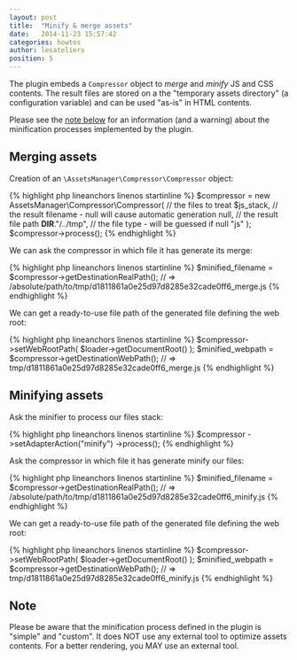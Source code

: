 ```yaml
---
layout: post
title:  "Minify & merge assets"
date:   2014-11-23 15:57:42
categories: howtos
author: lesateliers
position: 5
---
```


The plugin embeds a `Compressor` object to *merge* and *minify* JS and CSS contents. The
result files are stored on a the "temporary assets directory" (a configuration variable)
and can be used "as-is" in HTML contents.

Please see the [note below](#note) for an information (and a warning) about the minification
processes implemented by the plugin.

## Merging assets

Creation of an `\AssetsManager\Compressor\Compressor` object:

{% highlight php lineanchors linenos startinline %}
$compressor = new AssetsManager\Compressor\Compressor(
    // the files to treat
    $js_stack,
    // the result filename - null will cause automatic generation
    null,
    // the result file path
    __DIR__."/../tmp",
    // the file type - will be guessed if null
    "js"
);
$compressor->process();
{% endhighlight %}

We can ask the compressor in which file it has generate its merge:

{% highlight php lineanchors linenos startinline %}
$minified_filename = $compressor->getDestinationRealPath();
// => /absolute/path/to/tmp/d1811861a0e25d97d8285e32cade0ff6_merge.js
{% endhighlight %}

We can get a ready-to-use file path of the generated file defining the web root:

{% highlight php lineanchors linenos startinline %}
$compressor->setWebRootPath( $loader->getDocumentRoot() );
$minified_webpath = $compressor->getDestinationWebPath();
// => tmp/d1811861a0e25d97d8285e32cade0ff6_merge.js 
{% endhighlight %}

## Minifying assets

Ask the minifier to process our files stack:

{% highlight php lineanchors linenos startinline %}
$compressor
    ->setAdapterAction("minify")
    ->process();
{% endhighlight %}

Ask the compressor in which file it has generate minify our files:

{% highlight php lineanchors linenos startinline %}
$minified_filename = $compressor->getDestinationRealPath();
// => /absolute/path/to/tmp/d1811861a0e25d97d8285e32cade0ff6_minify.js
{% endhighlight %}

We can get a ready-to-use file path of the generated file defining the web root:

{% highlight php lineanchors linenos startinline %}
$compressor->setWebRootPath( $loader->getDocumentRoot() );
$minified_webpath = $compressor->getDestinationWebPath();
// => tmp/d1811861a0e25d97d8285e32cade0ff6_minify.js 
{% endhighlight %}

## Note

<a id="note"></a>
Please be aware that the minification process defined in the plugin is "simple" and "custom".
It does NOT use any external tool to optimize assets contents. For a better rendering, you
MAY use an external tool.
